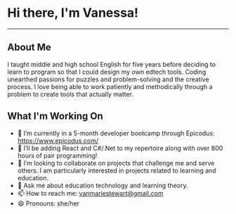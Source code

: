 # Hi there, I'm Vanessa!

----

## About Me
I taught middle and high school English for five years before deciding to learn to program so that I could design my own edtech tools. Coding unearthed passions for puzzles and problem-solving and the creative process. I love being able to work patiently and methodically through a problem to create tools that actually matter.

## What I'm Working On
- 🔭  I’m currently in a 5-month developer bootcamp through Epicodus: https://www.epicodus.com/
- 🌱  I’ll be adding React and C#/.Net to my repertoire along with over 800 hours of pair programming!
- 👯  I’m looking to collaborate on projects that challenge me and serve others. I am particularly interested in projects related to learning and education.
- 💬  Ask me about education technology and learning theory.
- 📫  How to reach me: vanmariestewart@gmail.com
- 😄  Pronouns: she/her


